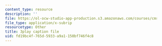 ```yaml
---
content_type: resource
description: ''
file: https://ol-ocw-studio-app-production.s3.amazonaws.com/courses/cms-608-game-design-spring-2014/fd19bc4f765d5933a9a1150bf746f4c8_1506647.vtt
file_type: application/x-subrip
resourcetype: Other
title: 3play caption file
uid: fd19bc4f-765d-5933-a9a1-150bf746f4c8
---
```

